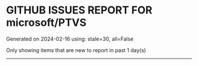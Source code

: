 
# GITHUB ISSUES REPORT FOR microsoft/PTVS


Generated on 2024-02-16 using: stale=30, all=False


Only showing items that are new to report in past 1 day(s)


---
